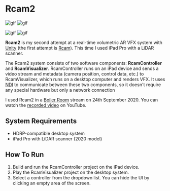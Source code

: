 Rcam2
=====

![gif](https://i.imgur.com/vdjkRG1.gif)
![gif](https://i.imgur.com/zUxXjbz.gif)

![gif](https://i.imgur.com/sqCRth4.gif)
![gif](https://i.imgur.com/t7tEp61.gif)

<!--4567890123456789012345678901234567890123456789012345678901234567890123456-->

**Rcam2** is my second attempt at a real-time volumetric AR VFX system with
[Unity] (the first attempt is [Rcam]). This time I used iPad Pro with a LiDAR
scanner.

[Unity]: https://unity.com/
[Rcam]: https://github.com/keijiro/Rcam

The Rcam2 system consists of two software components: **RcamController** and
**RcamVisualizer**. RcamController runs on an iPad device and sends a video
stream and metadata (camera position, control data, etc.) to RcamVisualizer,
which runs on a desktop computer and renders VFX. It uses [NDI] to communicate
between these two components, so it doesn't require any special hardware but
only a network connection

[NDI]: https://www.ndi.tv/

I used Rcam2 in a [Boiler Room] stream on 24th September 2020. You can watch
the [recorded video] on YouTube.

[Boiler Room]: https://boilerroom.tv/
[recorded video]: https://youtu.be/ANVNNxid2to

System Requirements
-------------------

- HDRP-compatible desktop system
- iPad Pro with LiDAR scanner (2020 model)

How To Run
----------

1. Build and run the RcamController project on the iPad device.
1. Play the RcamVisualizer project on the desktop system.
1. Select a controller from the dropdown list. You can hide the UI by clicking
   an empty area of the screen.

